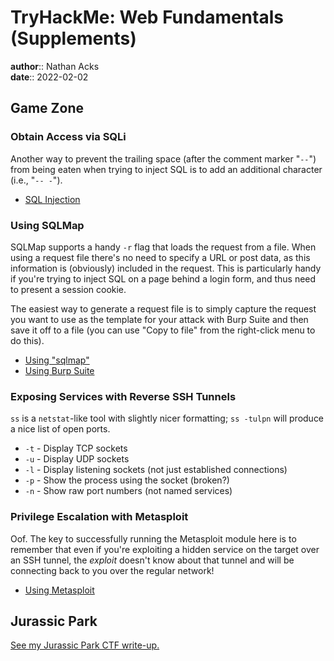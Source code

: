 # TryHackMe: Web Fundamentals (Supplements)

**author**:: Nathan Acks  
**date**:: 2022-02-02

## Game Zone

### Obtain Access via SQLi

Another way to prevent the trailing space (after the comment marker "`--`") from being eaten when trying to inject SQL is to add an additional character (i.e., "`-- -`").

* [SQL Injection](../notes/sql-injection.md)

### Using SQLMap

SQLMap supports a handy `-r` flag that loads the request from a file. When using a request file there's no need to specify a URL or post data, as this information is (obviously) included in the request. This is particularly handy if you're trying to inject SQL on a page behind a login form, and thus need to present a session cookie.

The easiest way to generate a request file is to simply capture the request you want to use as the template for your attack with Burp Suite and then save it off to a file (you can use "Copy to file" from the right-click menu to do this).

* [Using "sqlmap"](../notes/sqlmap.md)
* [Using Burp Suite](../notes/burp-suite.md)

### Exposing Services with Reverse SSH Tunnels

`ss` is a `netstat`-like tool with slightly nicer formatting; `ss -tulpn` will produce a nice list of open ports.

* `-t` - Display TCP sockets
* `-u` - Display UDP sockets
* `-l` - Display listening sockets (not just established connections)
* `-p` - Show the process using the socket (broken?)
* `-n` - Show raw port numbers (not named services)

### Privilege Escalation with Metasploit

Oof. The key to successfully running the Metasploit module here is to remember that even if you're exploiting a hidden service on the target over an SSH tunnel, the *exploit* doesn't know about that tunnel and will be connecting back to you over the regular network!

* [Using Metasploit](../notes/metasploit.md)

## Jurassic Park

[See my Jurassic Park CTF write-up.](../notes/tryhackme-jurassic-park.md)
